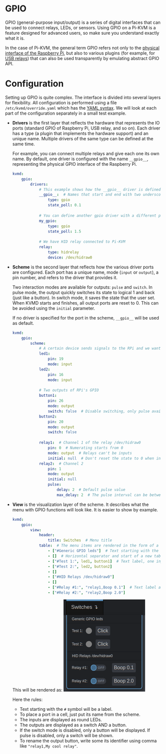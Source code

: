 # GPIO
GPIO (general-purpose input/output) is a series of digital interfaces that can be used to connect relays, LEDs, or sensors.
Using GPIO on a Pi-KVM is a feature designed for advanced users, so make sure you understand exactly what it is.

In the case of Pi-KVM, the general term GPIO refers not only to the [physical interface of the Raspberry Pi](https://www.raspberrypi.org/documentation/usage/gpio),
but also to various plugins (for example, for [USB relays](http://vusb.wikidot.com/project:driver-less-usb-relays-hid-interface))
that can also be used transparently by emulating abstract GPIO API.

# Configuration
Setting up GPIO is quite complex. The interface is divided into several layers for flexibility. All configuration is performed using a file `/etc/kvmd/override.yaml` which has the [YAML syntax](https://docs.ansible.com/ansible/latest/reference_appendices/YAMLSyntax.html). We will look at each part of the configuration separately in a small test example.

* **Drivers** is the first layer that reflects the hardware that represents the IO ports (standard GPIO of Raspberry Pi, USB relay, and so on). Each driver has a type (a plugin that implements the hardware support) and an unique name. Multiple drivers of the same type can be defined at the same time.

    For example, you can connect multiple relays and give each one its own name. By default, one driver is configured with the name `__gpio__`, representing the physical GPIO interface of the Raspberry Pi.

    ```yaml
    kvmd:
        gpio:
            drivers:
                # This example shows how the __gpio__ driver is defined. You don't need to write it in your configuration.
                __gpio__:  # Names that start and end with two underscores are reserved. You don't have to define similar names yourself.
                    type: gpio
                    state_poll: 0.1

                # You can define another gpio driver with a different polling interval
                my_gpio:
                    type: gpio
                    state_poll: 1.5
                    
                # We have HID relay connected to Pi-KVM
                relay:
                    type: hidrelay
                    device: /dev/hidraw0
    ```

* **Scheme** is the second layer that reflects how the various driver ports are configured. Each port has a unique name, mode (`input` or `output`), a pin number, and refers to the driver that provides it.

    Two interaction modes are available for outputs: `pulse` and `switch`. In pulse mode, the output quickly switches its state to logical 1 and back (just like a button). In switch mode, it saves the state that the user set. When KVMD starts and finishes, all output ports are reset to 0. This can be avoided using the `initial` parameter.

    If no driver is specified for the port in the scheme, `__gpio__` will be used as default.

    ```yaml
    kvmd:
        gpio:
            scheme:
                # A certain device sends signals to the RPi and we want the Pi-KVM to display this as an led
                led1:
                    pin: 19
                    mode: input
                led2:
                    pin: 16
                    mode: input

                # Two outputs of RPi's GPIO
                button1:
                    pin: 26
                    mode: output
                    switch: false  # Disable switching, only pulse available
                button2:
                    pin: 20
                    mode: output
                    switch: false

                relay1:  # Channel 1 of the relay /dev/hidraw0
                    pin: 0  # Numerating starts from 0
                    mode: output  # Relays can't be inputs
                    initial: null  # Don't reset the state to 0 when initializing and terminating KVMD
                relay2:  # Channel 2
                    pin: 1
                    mode: output
                    initial: null
                    pulse:
                        delay: 2  # Default pulse value
                        max_delay: 2  # The pulse interval can be between min_pulse (0.1 by default) and max_pulse=5
    ```

* **View** is the visualization layer of the scheme. It describes what the menu with GPIO functions will look like. It is easier to show by example.

    ```yaml
    kvmd:
        gpio:
            view:
                header:
                    title: Switches  # Menu title
                table:  # The menu items are rendered in the form of a table of text labels and controls
                    - ["#Generic GPIO leds"]  # Text starting with the sharp symbol will be a label
                    - []  # Horizontal separator and start of a new table
                    - ["#Test 1:", led1, button1]  # Text label, one input, one button with text "Click"
                    - ["#Test 2:", led2, button2]
                    - []
                    - ["#HID Relays /dev/hidraw0"]
                    - []
                    - ["#Relay #1:", "relay1,Boop 0.1"]  # Text label and button with alternative text
                    - ["#Relay #2:", "relay2,Boop 2.0"]
    ```

    This will be rendered as:
    <img src="../img/gpio_menu.png" alt="drawing" />

    Here the rules:
    - Text starting with the `#` symbol will be a label.
    - To place a port in a cell, just put its name from the scheme.
    - The inputs are displayed as round LEDs.
    - The outputs are displayed as a switch AND a button.
    - If the switch mode is disabled, only a button will be displayed. If pulse is disabled, only a switch will be shown.
    - To rename the output button, write some its identifier using comma like `"relay1,My cool relay"`.
